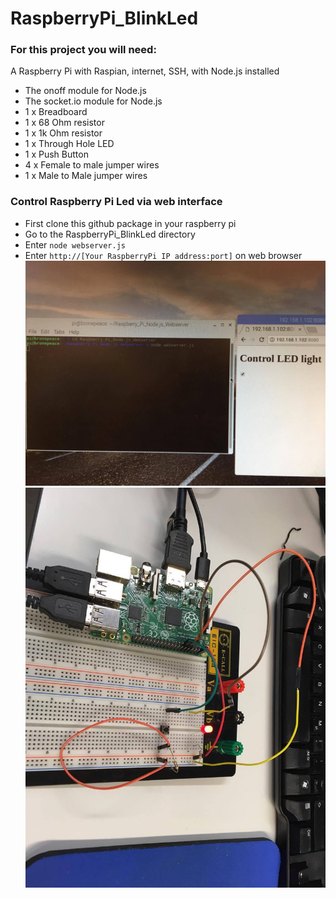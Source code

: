 # RaspberryPi_BlinkLed
### For this project you will need:

A Raspberry Pi with Raspian, internet, SSH, with Node.js installed
* The onoff module for Node.js
* The socket.io module for Node.js
* 1 x Breadboard
* 1 x 68 Ohm resistor
* 1 x 1k Ohm resistor
* 1 x Through Hole LED
* 1 x Push Button
* 4 x Female to male jumper wires
* 1 x Male to Male jumper wires

### Control Raspberry Pi Led via web interface

* First clone this github package in your raspberry pi
* Go to the RaspberryPi_BlinkLed directory
* Enter `node webserver.js`
* Enter `http://[Your RaspberryPi IP address:port]` on web browser
![Image of raspberryPi terminal and webbrowser](https://github.com/ranabhat/RaspberryPi_BlinkLed/blob/master/RaspberryPiterminal_browser.jpg)
![Image of Led light lit after box is checked in browser](https://github.com/ranabhat/RaspberryPi_BlinkLed/blob/master/23131202_10215093952560941_1695526253_o.jpg)
